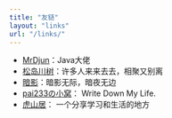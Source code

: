 ```yaml
---
title: "友链"
layout: "links"
url: "/links/"
---
```


 - [MrDjun](https://mrdjun.gitee.io/)：Java大佬
 - [松岛川树](https://mikin-blogs.vercel.app/)：许多人来来去去，相聚又别离
 - [暗影](https://dsanying.github.io/)：暗影无际，暗夜无边
 - [pai233の小窝](https://blog.pai233.top/)： Write Down My Life.
 - [虎山居](https://blog.hushanju.com/)： 一个分享学习和生活的地方


